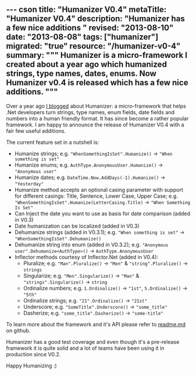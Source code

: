 --- cson
title: "Humanizer V0.4"
metaTitle: "Humanizer V0.4"
description: "Humanizer has a few nice additions "
revised: "2013-08-10"
date: "2013-08-08"
tags: ["humanizer"]
migrated: "true"
resource: "/humanizer-v0-4"
summary: """
Humanizer is a micro-framework I created about a year ago which humanized strings, type names, dates, enums. Now Humanizer v0.4 is released which has a few nice additions.
"""
---
Over a year ago [I blogged](http://www.mehdi-khalili.com/introducing-humanizer) about Humanizer: a micro-framework that helps .Net developers turn strings, type names, enum fields, date fields and numbers into a human friendly format. It has since become a rather popular framework. I am happy to announce the release of Humanizer V0.4 with a fair few useful additions. 

The current feature set in a nutshell is:

 * Humanize strings; e.g. `"WhenSomethingIsSet".Humanize()` -> `"When something is set"`
 * Humanize enums; e.g. `AuthType.AnonymousUser.Humanize()` -> `"Anonymous user"` 
 * Humanize dates; e.g. `DateTime.Now.AddDays(-1).Humanize()` -> `"Yesterday"`
 * Humanize method accepts an optional casing parameter with support for different casings: Title, Sentence, Lower Case, Upper Case; e.g. `"WhenSomethingIsSet".Humanize(LetterCasing.Title)` -> `"When Something Is Set"`
 * Can Inject the date you want to use as basis for date comparison (added in V0.3)
 * Date humanization can be localized (added in V0.3)
 * Dehumanize strings (added in V0.3.1); e.g. `"When something is set"` -> `"WhenSomethingIsSet".Dehumanize()`
 * Dehumanize string into enum (added in V0.3.2); e.g. `"Anonymous user".Dehumanize<AuthType>()` ->  `AuthType.AnonymousUser`
 * Inflector methods courtesy of Inflector.Net (added in V0.4):
	 * Pluralize; e.g. `"Man".Pluralize()` -> `"Men"` & `"string".Pluralize()` -> `strings`
	 * Singularize; e.g. `"Men".Singularize()` -> `"Man"` & `"strings".Singularize()` -> `string`
	 * Ordinalize numbers; e.g. `1.Ordinalize()` -> `"1st"`, `5.Ordinalize()` -> `"5th"`
	 * Ordinalize strings; e.g. `"21".Ordinalize()` -> `"21st"`
	 * Underscore; e.g. `"SomeTitle".Underscore()` -> `"some_title"` 
	 * Dasherize; e.g. `"some_title".Dasherize()` ->  `"some-title"`
 
To learn more about the framework and it's API please refer to [readme.md](https://github.com/MehdiK/Humanizer) on github.

Humanizer has a good test coverage and even though it's a pre-release framework it is quite solid and a lot of teams have been using it in production since V0.2.

Happy Humanizing :)